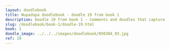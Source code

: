 ```yaml
---
layout: doodlebook
title: Wupadupa doodlebook - doodle 19 from book 1
description: Doodle 19 from book 1 - Comments and doodles that capture the essence of this event  
slug: /doodlebook/book-1/doodle-19.html
book: 1
doodle_image: ../../../images/doodlebook/050304_03.jpg
ref: 19
---	  
```

																																																																							